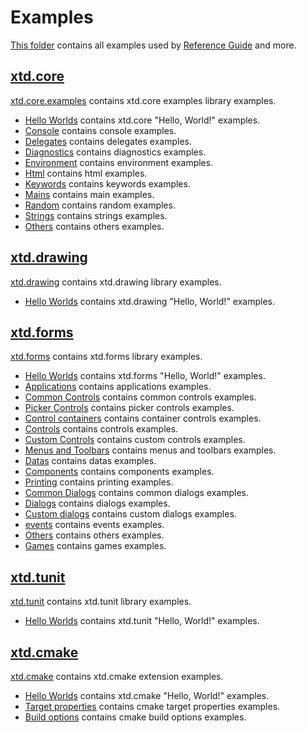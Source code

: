# Examples

[This folder](.) contains all examples used by [Reference Guide](https://codedocs.xyz/gammasoft71/xtd/) and more.

## [xtd.core](xtd.core.examples/README.md)

[xtd.core.examples](xtd.core.examples/README.md) contains xtd.core examples library examples.

* [Hello Worlds](xtd.core.examples/hello_worlds/README.md) contains xtd.core "Hello, World!" examples.
* [Console](xtd.core.examples/console/README.md) contains console examples.
* [Delegates](xtd.core.examples/delegates/README.md) contains delegates examples.
* [Diagnostics](xtd.core.examples/diagnostics/README.md) contains diagnostics examples.
* [Environment](xtd.core.examples/environment/README.md) contains environment examples.
* [Html](xtd.core.examples/html/README.md) contains html examples.
* [Keywords](xtd.core.examples/keywords/README.md) contains keywords examples.
* [Mains](xtd.core.examples/mains/README.md) contains main examples.
* [Random](xtd.core.examples/random/README.md) contains random examples.
* [Strings](xtd.core.examples/strings/README.md) contains strings examples.
* [Others](xtd.core.examples/others/README.md) contains others examples.

## [xtd.drawing](xtd.drawing.examples/README.md)

[xtd.drawing](xtd.drawing.examples/README.md) contains xtd.drawing library examples.

* [Hello Worlds](xtd.drawing.examples/hello_worlds/README.md) contains xtd.drawing "Hello, World!" examples.

## [xtd.forms](xtd.forms.examples/README.md)

[xtd.forms](xtd.forms.examples/README.md) contains xtd.forms library examples.

* [Hello Worlds](xtd.forms.examples/hello_worlds/README.md) contains xtd.forms "Hello, World!" examples.
* [Applications](xtd.forms.examples/applications/README.md) contains applications examples.
* [Common Controls](xtd.forms.examples/common_controls/README.md) contains common controls examples.
* [Picker Controls](xtd.forms.examples/picker_controls/README.md) contains picker controls examples.
* [Control containers](xtd.forms.examples/control_containers/README.md) contains container controls examples.
* [Controls](xtd.forms.examples/controls/README.md) contains controls examples.
* [Custom Controls](xtd.forms.examples/custom_controls/README.md) contains custom controls examples.
* [Menus and Toolbars](xtd.forms.examples/menus_and_toolbars/README.md) contains menus and toolbars examples.
* [Datas](xtd.forms.examples/datas/README.md) contains datas examples.
* [Components](xtd.forms.examples/components/README.md) contains components examples.
* [Printing](xtd.forms.examples/datas/README.md) contains printing examples.
* [Common Dialogs](xtd.forms.examples/common_dialogs/README.md) contains common dialogs examples.
* [Dialogs](xtd.forms.examples/dialogs/README.md) contains dialogs examples.
* [Custom dialogs](xtd.forms.examples/custom_dialogs/README.md) contains custom dialogs examples.
* [events](xtd.forms.examples/events/README.md) contains events examples.
* [Others](xtd.forms.examples/others/README.md) contains others examples.
* [Games](xtd.forms.examples/games/README.md) contains games examples.

## [xtd.tunit](xtd.tunit.examples/README.md)

[xtd.tunit](xtd.tunit.examples/README.md) contains xtd.tunit library examples.

* [Hello Worlds](xtd.tunix.examples/hello_worlds/README.md) contains xtd.tunit "Hello, World!" examples.

## [xtd.cmake](xtd.cmake.examples/README.md)

[xtd.cmake](xtd.cmake.examples/README.md) contains xtd.cmake extension examples.

* [Hello Worlds](xtd.cmake.examples/hello_worlds/README.md) contains xtd.cmake "Hello, World!" examples.
* [Target properties](xtd.cmake.examples/target_properties/README.md) contains cmake target properties examples.
* [Build options](xtd.cmake.examples/build_options/README.md) contains cmake build options examples.
